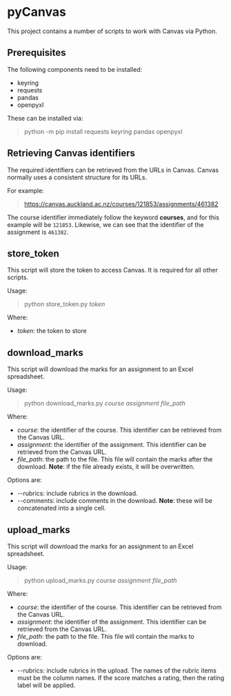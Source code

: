 # pyCanvas

This project contains a number of scripts to work with Canvas via Python.

## Prerequisites

The following components need to be installed:
* keyring
* requests
* pandas
* openpyxl

These can be installed via:
> python -m pip install requests keyring pandas openpyxl

## Retrieving Canvas identifiers

The required identifiers can be retrieved from the URLs in Canvas. Canvas normally uses a consistent structure for its URLs.

For example:
> https://canvas.auckland.ac.nz/courses/121853/assignments/461382

The course identifier immediately follow the keyword **courses**, and for this example will be `121853`. Likewise, we can see that the identifier of the assignment is `461382`.

## store_token

This script will store the token to access Canvas. It is required for all other scripts.

Usage:
> python store_token.py *token*

Where:
* *token*: the token to store

## download_marks

This script will download the marks for an assignment to an Excel spreadsheet.

Usage:
> python download_marks.py *course* *assignment* *file_path*

Where:
* *course*: the identifier of the course. This identifier can be retrieved from the Canvas URL.
* *assignment*: the identifier of the assignment. This identifier can be retrieved from the Canvas URL.
* *file_path*: the path to the file. This file will contain the marks after the download. **Note**: if the file already exists, it will be overwritten.

Options are:
* --rubrics: include rubrics in the download.
* --comments: include comments in the download. **Note**: these will be concatenated into a single cell.

## upload_marks

This script will download the marks for an assignment to an Excel spreadsheet.

Usage:
> python upload_marks.py *course* *assignment* *file_path*

Where:
* *course*: the identifier of the course. This identifier can be retrieved from the Canvas URL.
* *assignment*: the identifier of the assignment. This identifier can be retrieved from the Canvas URL.
* *file_path*: the path to the file. This file will contain the marks to download.


Options are:
* --rubrics: include rubrics in the upload. The names of the rubric items must be the column names. If the score matches a rating, then the rating label will be applied.
